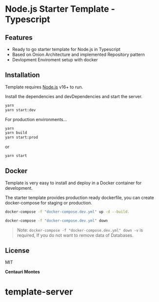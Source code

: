# Node.js Starter Template - Typescript

## Features

- Ready to go starter template for Node.js in Typescript
- Based on Onion Architecture and implemented Repository pattern
- Devlopment Enviroment setup with docker

## Installation

Template requires [Node.js](https://nodejs.org/) v16+ to run.

Install the dependencies and devDependencies and start the server.

```sh
yarn
yarn start:dev
```

For production environments...

```sh
yarn
yarn build
yarn start:prod
```
or

```sh
yarn start
```

## Docker

Template is very easy to install and deploy in a Docker container for development.

The starter template provides production ready dockerfile, you can create docker-compose for staging or production.

```sh
docker-compose -f "docker-compose.dev.yml" up -d --build.
```
```sh
docker-compose -f "docker-compose.dev.yml" down
```

> Note: `docker-compose -f "docker-compose.dev.yml" down -v` is required, If you do not want to remove data of Databases.

## License

MIT

**Centauri Montes**
# template-server
